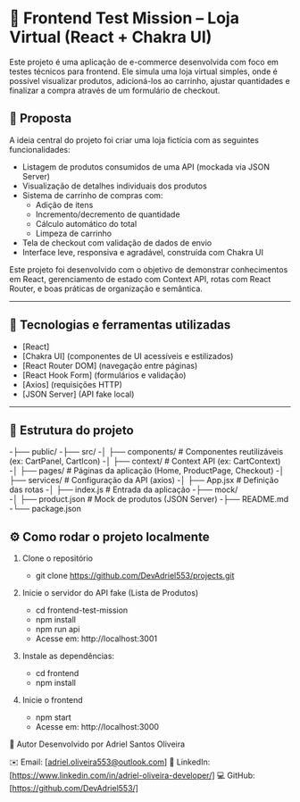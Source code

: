 # 🛒 Frontend Test Mission – Loja Virtual (React + Chakra UI)

Este projeto é uma aplicação de e-commerce desenvolvida com foco em testes técnicos para frontend. Ele simula uma loja virtual simples, onde é possível visualizar produtos, adicioná-los ao carrinho, ajustar quantidades e finalizar a compra através de um formulário de checkout.

## 📌 Proposta

A ideia central do projeto foi criar uma loja fictícia com as seguintes funcionalidades:

- Listagem de produtos consumidos de uma API (mockada via JSON Server)
- Visualização de detalhes individuais dos produtos
- Sistema de carrinho de compras com:
  - Adição de itens
  - Incremento/decremento de quantidade
  - Cálculo automático do total
  - Limpeza de carrinho
- Tela de checkout com validação de dados de envio
- Interface leve, responsiva e agradável, construída com Chakra UI

Este projeto foi desenvolvido com o objetivo de demonstrar conhecimentos em React, gerenciamento de estado com Context API, rotas com React Router, e boas práticas de organização e semântica.

---

## 🚀 Tecnologias e ferramentas utilizadas

- [React]
- [Chakra UI] (componentes de UI acessíveis e estilizados)
- [React Router DOM] (navegação entre páginas)
- [React Hook Form] (formulários e validação)
- [Axios] (requisições HTTP)
- [JSON Server] (API fake local)

---

## 🧱 Estrutura do projeto


-├── public/
-├── src/
-│   ├── components/        # Componentes reutilizáveis (ex: CartPanel, CartIcon)
-│   ├── context/           # Context API (ex: CartContext)
-│   ├── pages/             # Páginas da aplicação (Home, ProductPage, Checkout)
-│   ├── services/          # Configuração da API (axios)
-│   ├── App.jsx            # Definição das rotas
-│   ├── index.js           # Entrada da aplicação
-├── mock/                
-│   ├── product.json       # Mock de produtos (JSON Server)
-├── README.md
-└── package.json

## ⚙️ Como rodar o projeto localmente
1. Clone o repositório
    - git clone https://github.com/DevAdriel553/projects.git

2. Inicie o servidor do API fake (Lista de Produtos)
    - cd frontend-test-mission
    - npm install
    - npm run api
    - Acesse em: http://localhost:3001 

3. Instale as dependências:
    - cd frontend
    - npm install

4. Inicie o frontend
    - npm start
    - Acesse em: http://localhost:3000
 

👤 Autor
Desenvolvido por Adriel Santos Oliveira

✉️ Email: [adriel.oliveira553@outlook.com]
💼 LinkedIn: [https://www.linkedin.com/in/adriel-oliveira-developer/]
💻 GitHub: [https://github.com/DevAdriel553/]
